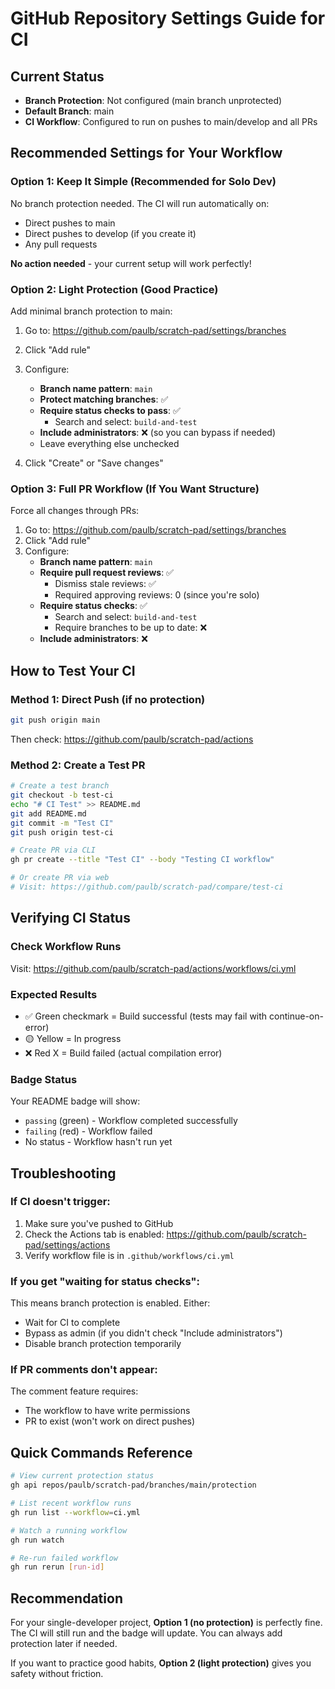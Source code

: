 # GitHub Repository Settings Guide for CI

## Current Status
- **Branch Protection**: Not configured (main branch unprotected)
- **Default Branch**: main
- **CI Workflow**: Configured to run on pushes to main/develop and all PRs

## Recommended Settings for Your Workflow

### Option 1: Keep It Simple (Recommended for Solo Dev)
No branch protection needed. The CI will run automatically on:
- Direct pushes to main
- Direct pushes to develop (if you create it)
- Any pull requests

**No action needed** - your current setup will work perfectly!

### Option 2: Light Protection (Good Practice)
Add minimal branch protection to main:

1. Go to: https://github.com/paulb/scratch-pad/settings/branches
2. Click "Add rule" 
3. Configure:
   - **Branch name pattern**: `main`
   - **Protect matching branches**: ✅
   - **Require status checks to pass**: ✅
     - Search and select: `build-and-test`
   - **Include administrators**: ❌ (so you can bypass if needed)
   - Leave everything else unchecked

4. Click "Create" or "Save changes"

### Option 3: Full PR Workflow (If You Want Structure)
Force all changes through PRs:

1. Go to: https://github.com/paulb/scratch-pad/settings/branches
2. Click "Add rule"
3. Configure:
   - **Branch name pattern**: `main`
   - **Require pull request reviews**: ✅
     - Dismiss stale reviews: ✅
     - Required approving reviews: 0 (since you're solo)
   - **Require status checks**: ✅
     - Search and select: `build-and-test`
     - Require branches to be up to date: ❌
   - **Include administrators**: ❌

## How to Test Your CI

### Method 1: Direct Push (if no protection)
```bash
git push origin main
```
Then check: https://github.com/paulb/scratch-pad/actions

### Method 2: Create a Test PR
```bash
# Create a test branch
git checkout -b test-ci
echo "# CI Test" >> README.md
git add README.md
git commit -m "Test CI"
git push origin test-ci

# Create PR via CLI
gh pr create --title "Test CI" --body "Testing CI workflow"

# Or create PR via web
# Visit: https://github.com/paulb/scratch-pad/compare/test-ci
```

## Verifying CI Status

### Check Workflow Runs
Visit: https://github.com/paulb/scratch-pad/actions/workflows/ci.yml

### Expected Results
- ✅ Green checkmark = Build successful (tests may fail with continue-on-error)
- 🟡 Yellow = In progress
- ❌ Red X = Build failed (actual compilation error)

### Badge Status
Your README badge will show:
- `passing` (green) - Workflow completed successfully
- `failing` (red) - Workflow failed
- No status - Workflow hasn't run yet

## Troubleshooting

### If CI doesn't trigger:
1. Make sure you've pushed to GitHub
2. Check the Actions tab is enabled: https://github.com/paulb/scratch-pad/settings/actions
3. Verify workflow file is in `.github/workflows/ci.yml`

### If you get "waiting for status checks":
This means branch protection is enabled. Either:
- Wait for CI to complete
- Bypass as admin (if you didn't check "Include administrators")
- Disable branch protection temporarily

### If PR comments don't appear:
The comment feature requires:
- The workflow to have write permissions
- PR to exist (won't work on direct pushes)

## Quick Commands Reference

```bash
# View current protection status
gh api repos/paulb/scratch-pad/branches/main/protection

# List recent workflow runs
gh run list --workflow=ci.yml

# Watch a running workflow
gh run watch

# Re-run failed workflow
gh run rerun [run-id]
```

## Recommendation

For your single-developer project, **Option 1 (no protection)** is perfectly fine. The CI will still run and the badge will update. You can always add protection later if needed.

If you want to practice good habits, **Option 2 (light protection)** gives you safety without friction.